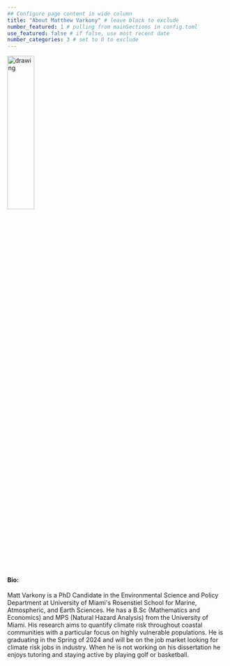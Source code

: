 ```yaml
---
## Configure page content in wide column
title: "About Matthew Varkony" # leave black to exclude
number_featured: 1 # pulling from mainSections in config.toml
use_featured: false # if false, use most recent date
number_categories: 3 # set to 0 to exclude
---
```



<style>
  img.two {
  height: 30%; 
  width: 35%;
  }
</style>
</head>
<body>


<img class="two" src="/img/varkony_headshot.jpg" alt="drawing"/>

#### **Bio:** 

Matt Varkony is a PhD Candidate in the Environmental Science and Policy Department at University of Miami's Rosenstiel School for Marine, Atmospheric, and Earth Sciences. He has a B.Sc (Mathematics and Economics) and MPS (Natural Hazard Analysis) from the University of Miami. His research aims to quantify climate risk throughout coastal communities with a particular focus on highly vulnerable populations. He is graduating in the Spring of 2024 and will be on the job market looking for climate risk jobs in industry. When he is not working on his dissertation he enjoys tutoring and staying active by playing golf or basketball. 

